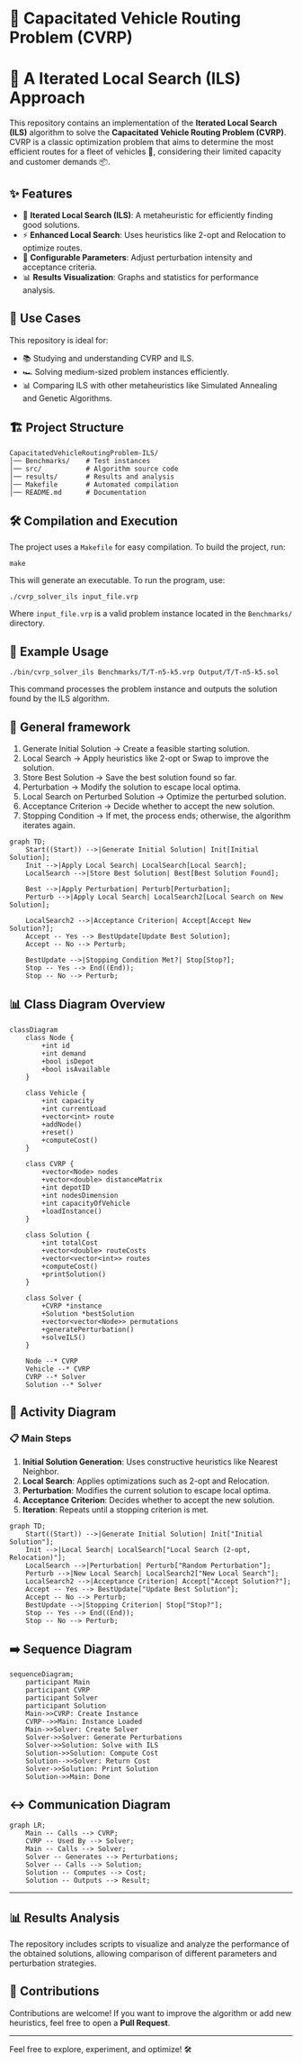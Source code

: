 # 🚛 Capacitated Vehicle Routing Problem (CVRP) 
# 🚩 A Iterated Local Search (ILS) Approach

This repository contains an implementation of the **Iterated Local Search (ILS)** algorithm to solve the **Capacitated Vehicle Routing Problem (CVRP)**. 
CVRP is a classic optimization problem that aims to determine the most efficient routes for a fleet of vehicles 🚐, considering their limited capacity and customer demands 📦.

## ✨ Features
- 🔄 **Iterated Local Search (ILS)**: A metaheuristic for efficiently finding good solutions.
- ⚡ **Enhanced Local Search**: Uses heuristics like 2-opt and Relocation to optimize routes.
- 🔧 **Configurable Parameters**: Adjust perturbation intensity and acceptance criteria.
- 📊 **Results Visualization**: Graphs and statistics for performance analysis.

## 🚀 Use Cases
This repository is ideal for:
- 📚 Studying and understanding CVRP and ILS.
- 🏎️ Solving medium-sized problem instances efficiently.
- 📊 Comparing ILS with other metaheuristics like Simulated Annealing and Genetic Algorithms.

## 🏗 Project Structure
```
CapacitatedVehicleRoutingProblem-ILS/
│── Benchmarks/    # Test instances
│── src/           # Algorithm source code
│── results/       # Results and analysis
│── Makefile       # Automated compilation
│── README.md      # Documentation
```

## 🛠️ Compilation and Execution
The project uses a `Makefile` for easy compilation. To build the project, run:
```
make
```
This will generate an executable. To run the program, use:
```
./cvrp_solver_ils input_file.vrp
```
Where `input_file.vrp` is a valid problem instance located in the `Benchmarks/` directory.

## 📌 Example Usage
```
./bin/cvrp_solver_ils Benchmarks/T/T-n5-k5.vrp Output/T/T-n5-k5.sol
```
This command processes the problem instance and outputs the solution found by the ILS algorithm.

## 🎡 General framework
1. Generate Initial Solution → Create a feasible starting solution.
2. Local Search → Apply heuristics like 2-opt or Swap to improve the solution.
3. Store Best Solution → Save the best solution found so far.
4. Perturbation → Modify the solution to escape local optima.
5. Local Search on Perturbed Solution → Optimize the perturbed solution.
6. Acceptance Criterion → Decide whether to accept the new solution.
7. Stopping Condition → If met, the process ends; otherwise, the algorithm iterates again.

```mermaid
graph TD;
    Start((Start)) -->|Generate Initial Solution| Init[Initial Solution];
    Init -->|Apply Local Search| LocalSearch[Local Search];
    LocalSearch -->|Store Best Solution| Best[Best Solution Found];
    
    Best -->|Apply Perturbation| Perturb[Perturbation];
    Perturb -->|Apply Local Search| LocalSearch2[Local Search on New Solution];
    
    LocalSearch2 -->|Acceptance Criterion| Accept[Accept New Solution?];
    Accept -- Yes --> BestUpdate[Update Best Solution];
    Accept -- No --> Perturb;
    
    BestUpdate -->|Stopping Condition Met?| Stop[Stop?];
    Stop -- Yes --> End((End));
    Stop -- No --> Perturb;

```

## 📊 Class Diagram Overview

```mermaid
classDiagram
    class Node {
        +int id
        +int demand
        +bool isDepot
        +bool isAvailable
    }
    
    class Vehicle {
        +int capacity
        +int currentLoad
        +vector<int> route
        +addNode()
        +reset()
        +computeCost()
    }

    class CVRP {
        +vector<Node> nodes 
        +vector<double> distanceMatrix 
        +int depotID
        +int nodesDimension 
        +int capacityOfVehicle 
        +loadInstance()
    }

    class Solution {
        +int totalCost
        +vector<double> routeCosts
        +vector<vector<int>> routes
        +computeCost()
        +printSolution()
    }

    class Solver {
        +CVRP *instance
        +Solution *bestSolution
        +vector<vector<Node>> permutations
        +generatePerturbation()
        +solveILS()
    }
    
    Node --* CVRP
    Vehicle --* CVRP
    CVRP --* Solver
    Solution --* Solver
```

## 🔀 Activity Diagram

### 📋 Main Steps
1. **Initial Solution Generation**: Uses constructive heuristics like Nearest Neighbor.
2. **Local Search**: Applies optimizations such as 2-opt and Relocation.
3. **Perturbation**: Modifies the current solution to escape local optima.
4. **Acceptance Criterion**: Decides whether to accept the new solution.
5. **Iteration**: Repeats until a stopping criterion is met.
   
```mermaid
graph TD;
    Start((Start)) -->|Generate Initial Solution| Init["Initial Solution"];
    Init -->|Local Search| LocalSearch["Local Search (2-opt, Relocation)"];
    LocalSearch -->|Perturbation| Perturb["Random Perturbation"];
    Perturb -->|New Local Search| LocalSearch2["New Local Search"];
    LocalSearch2 -->|Acceptance Criterion| Accept["Accept Solution?"];
    Accept -- Yes --> BestUpdate["Update Best Solution"];
    Accept -- No --> Perturb;
    BestUpdate -->|Stopping Criterion| Stop["Stop?"];
    Stop -- Yes --> End((End));
    Stop -- No --> Perturb;
```

## ➡️ Sequence Diagram
```mermaid
sequenceDiagram;
    participant Main
    participant CVRP
    participant Solver
    participant Solution
    Main->>CVRP: Create Instance
    CVRP-->>Main: Instance Loaded
    Main->>Solver: Create Solver
    Solver->>Solver: Generate Perturbations
    Solver->>Solution: Solve with ILS
    Solution->>Solution: Compute Cost
    Solution-->>Solver: Return Cost
    Solver->>Solution: Print Solution
    Solution->>Main: Done
```

## ↔️ Communication Diagram
```mermaid
graph LR;
    Main -- Calls --> CVRP;
    CVRP -- Used By --> Solver;
    Main -- Calls --> Solver;
    Solver -- Generates --> Perturbations;
    Solver -- Calls --> Solution;
    Solution -- Computes --> Cost;
    Solution -- Outputs --> Result;
```

---

## 📊 Results Analysis
The repository includes scripts to visualize and analyze the performance of the obtained solutions, allowing comparison of different parameters and perturbation strategies.

## 🎯 Contributions
Contributions are welcome! If you want to improve the algorithm or add new heuristics, feel free to open a **Pull Request**.

---
Feel free to explore, experiment, and optimize! 🛠️

